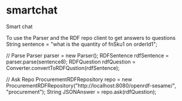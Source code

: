 # smartchat
Smart chat


To use the Parser and the RDF repo client to get answers to questions
 String sentence = "what is the quantity of fnSku1 on orderId1";
 
 // Parse
 Parser parser = new Parser();
 RDFSentence rdfSentence = parser.parse(sentence8);
 RDFQuestion rdfQuestion = Converter.convertToRDFQustion(rdfSentence);
 
 // Ask Repo
 ProcurementRDFRepository repo = new ProcurementRDFRepository("http://localhost:8080/openrdf-sesame/", "procurement");
 String JSONAnswer = repo.ask(rdfQuestion);

 
